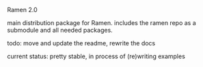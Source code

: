 Ramen 2.0

main distribution package for Ramen.  includes the ramen repo as a submodule and all needed packages.

todo: move and update the readme, rewrite the docs

current status: pretty stable, in process of (re)writing examples
